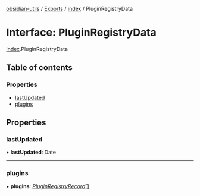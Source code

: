 [obsidian-utils](../README.md) / [Exports](../modules.md) / [index](../modules/index.md) / PluginRegistryData

# Interface: PluginRegistryData

[index](../modules/index.md).PluginRegistryData

## Table of contents

### Properties

- [lastUpdated](index.pluginregistrydata.md#lastupdated)
- [plugins](index.pluginregistrydata.md#plugins)

## Properties

### lastUpdated

• **lastUpdated**: Date

___

### plugins

• **plugins**: [*PluginRegistryRecord*](plugin_registry.pluginregistryrecord.md)[]
